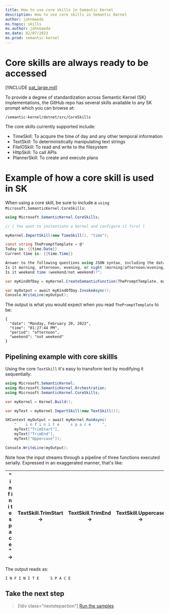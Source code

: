 ```yaml
---
title: How to use core skills in Semantic Kernel
description: How to use core skills in Semantic Kernel
author: johnmaeda
ms.topic: skills
ms.author: johnmaeda
ms.date: 02/07/2023
ms.prod: semantic-kernel
---
```

# Core skills are always ready to be accessed

[!INCLUDE [pat_large.md](../includes/pat_large.md)]

To provide a degree of standardization across Semantic Kernel (SK) implementations, the GitHub repo has several skills available to any SK prompt which you can browse at:

`/semantic-kernel/dotnet/src/CoreSkills`

The core skills currently supported include:

* TimeSkill: To acquire the time of day and any other temporal information
* TextSkill: To deterministically manipulating text strings
* FileIOSkill: To read and write to the filesystem
* HttpSkill: To call APIs
* PlannerSkill: To create and execute plans

# Example of how a core skill is used in SK

When using a core skill, be sure to include a `using Microsoft.SemanticKernel.CoreSkills`:

```csharp
using Microsoft.SemanticKernel.CoreSkills;

// ( You want to instantiate a kernel and configure it first )

myKernel.ImportSkill(new TimeSkill(), "time");

const string ThePromptTemplate = @"
Today is: {{time.Date}}
Current time is: {{time.Time}}

Answer to the following questions using JSON syntax, including the data used.
Is it morning, afternoon, evening, or night (morning/afternoon/evening/night)?
Is it weekend time (weekend/not weekend)?";

var myKindOfDay = myKernel.CreateSemanticFunction(ThePromptTemplate, maxTokens: 150);

var myOutput = await myKindOfDay.InvokeAsync();
Console.WriteLine(myOutput);
```

The output is what you would expect when you read `ThePromptTemplate` to be:

```resulting-output
{
  "date": "Monday, February 20, 2023",
  "time": "01:27:44 PM",
  "period": "afternoon",
  "weekend": "not weekend"
}
```

## Pipelining example with core skillls

Using the core `TextSkill` it's easy to transform text by modifying it sequentially:

```csharp
using Microsoft.SemanticKernel;
using Microsoft.SemanticKernel.Orchestration;
using Microsoft.SemanticKernel.CoreSkills;

var myKernel = Kernel.Build();

var myText = myKernel.ImportSkill(new TextSkill());

SKContext myOutput = await myKernel.RunAsync(
    "    i n f i n i t e     s p a c e     ",
    myText["TrimStart"],
    myText["TrimEnd"],
    myText["Uppercase"]);

Console.WriteLine(myOutput);
```

Note how the input streams through a pipeline of three functions executed serially. Expressed in an exaggerated manner, that's like:

| "   i n f i n i t e    s p a c e    " → | TextSkill.TrimStart → | TextSkill.TrimEnd → | TextSkill.Uppercase → |
|---|---|---|---|

The output reads as:

`I N F I N I T E     S P A C E`

## Take the next step

> [!div class="nextstepaction"]
> [Run the samples](../samples)
